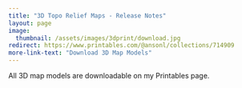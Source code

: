 ```yaml
---
title: "3D Topo Relief Maps - Release Notes"
layout: page
image: 
  thumbnail: /assets/images/3dprint/download.jpg
redirect: https://www.printables.com/@ansonl/collections/714909
more-link-text: "Download 3D Map Models"
---
```


All 3D map models are downloadable on my Printables page.
